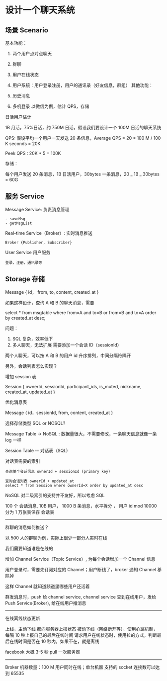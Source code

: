 # 设计一个聊天系统

## 场景 Scenario

基本功能：

1. 两个用户点对点聊天
2. 群聊
3. 用户在线状态
4. 用户系统：用户登录注册，用户的通讯录（好友信息，群组）
   其他功能：

5. 历史消息
6. 多机登录
   以微信为例，估计 QPS，存储

日活用户估计

1B 月活，75%日活，约 750M 日活，假设我们要设计一个 100M 日活的聊天系统

QPS: 假设平均一个用户一天发送 20 条信息，Average QPS = 20 \* 100 M / 100 K seconds = 20K

Peek QPS : 20K \* 5 = 100K

存储：

每个用户发送 20 条消息，1B 日活用户，30bytes 一条消息，20 _ 1B _ 30bytes = 60G

## 服务 Service

Message Service: 负责消息管理

    - saveMsg
    - getMsgList

Real-time Service（Broker）: 实时消息推送

    Broker {Publisher, Subscriber}

User Service 用户服务

    登录，注册，通讯录等

## Storage 存储

Message {
id， from, to, content, created_at
}

如果这样设计，查询 A 和 B 的聊天消息，需要

select \* from msgtable where from=A and to=B or from=B and to=A order by created_at desc;

问题：

1. SQL 复杂，效率低下
2. 多人聊天，无法扩展
   需要添加一个会话 ID（sessionId）

两个人聊天，可以按 A 和 B 的用户 id 升序排列，中间分隔符隔开

另外，会话列表怎么实现？

增加 session 表

Session {
ownerId, sessionId, participant_ids, is_muted, nickname, created_at, updated_at
}

优化消息表

Message {
id，sessionId, from, content, created_at
}

选择存储类型 SQL or NOSQL?

Message Table -> NoSQL : 数据量很大，不需要修改，一条聊天信息就像一条 log 一样

Session Table -- 对话表（SQL)

对话表需要的索引

    查询单个会话信息 ownerId + sessionId (primary key)

    查询会话列表 ownerId + updated_at
    select * from Session where ownerId=X order by updated_at desc

NoSQL 对二级索引的支持并不友好，所以考虑 SQL

100 个 会话消息, 10B 用户， 1000 B 条消息，水平拆分 ， 用户 id mod 10000 分为 1 万张表保存 会话表

---

群聊的消息如何推送？

以 500 人的群聊为例，实际上很少一部分人实时在线

我们需要知道谁是在线的

增加 Channel Service（Topic Service）, 为每个会话增加一个 Channel 信息

用户登录时，需要先订阅对应的 Channel；用户断线了，broker 通知 Channel 移除掉

这样 Channel 就知道频道里哪些用户还活着

群发消息时，push 给 channel service, channel service 查到在线用户，发给 Push Service(Broker), 给在线用户推消息

---

在线离线状态更新

上线，主动下线 都向服务器上报状态
被动下线（网络断开等），使用心跳机制，每隔 10 秒上报自己的最后在线时间
请求用户在线状态时，使用拉的方式，判断最后在线时间是否在 10 秒内，如果不在，就是离线

facebook 大概 3-5 秒 pull 一次服务器

---

Broker 机器数量：100 M 用户同时在线；单台机器 支持的 socket 连接数可以达到 65535
